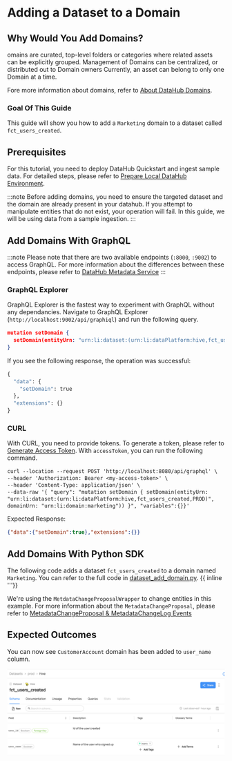 # Adding a Dataset to a Domain

## Why Would You Add Domains? 
omains are curated, top-level folders or categories where related assets can be explicitly grouped. Management of Domains can be centralized, or distributed out to Domain owners Currently, an asset can belong to only one Domain at a time.

Fore more information about domains, refer to [About DataHub Domains](/docs/domains.md).

### Goal Of This Guide
This guide will show you how to add a `Marketing` domain to a dataset called `fct_users_created`.

## Prerequisites
For this tutorial, you need to deploy DataHub Quickstart and ingest sample data. 
For detailed steps, please refer to [Prepare Local DataHub Environment](/docs/api/tutorials/references/prepare-datahub.md).

:::note
Before adding domains, you need to ensure the targeted dataset and the domain are already present in your datahub. 
If you attempt to manipulate entities that do not exist, your operation will fail. 
In this guide, we will be using data from a sample ingestion.
:::


## Add Domains With GraphQL

:::note
Please note that there are two available endpoints (`:8000`, `:9002`) to access GraphQL.
For more information about the differences between these endpoints, please refer to [DataHub Metadata Service](../../../metadata-service/README.md#graphql-api)
:::
### GraphQL Explorer
GraphQL Explorer is the fastest way to experiment with GraphQL without any dependancies. 
Navigate to GraphQL Explorer (`http://localhost:9002/api/graphiql`) and run the following query.

```json
mutation setDomain {
  setDomain(entityUrn: "urn:li:dataset:(urn:li:dataPlatform:hive,fct_users_created,PROD)", domainUrn: "urn:li:domain:marketing")
}
```

If you see the following response, the operation was successful:
```python
{
  "data": {
    "setDomain": true
  },
  "extensions": {}
}
```


### CURL

With CURL, you need to provide tokens. To generate a token, please refer to [Generate Access Token](/docs/api/tutorials/references/generate-access-token.md). 
With `accessToken`, you can run the following command.

```shell
curl --location --request POST 'http://localhost:8080/api/graphql' \
--header 'Authorization: Bearer <my-access-token>' \
--header 'Content-Type: application/json' \
--data-raw '{ "query": "mutation setDomain { setDomain(entityUrn: "urn:li:dataset:(urn:li:dataPlatform:hive,fct_users_created,PROD)", domainUrn: "urn:li:domain:marketing")) }", "variables":{}}'
```
Expected Response:
```json
{"data":{"setDomain":true},"extensions":{}}
```


## Add Domains With Python SDK

The following code adds a dataset `fct_users_created` to a domain named `Marketing`.
You can refer to the full code in [dataset_add_domain.py](https://github.com/datahub-project/datahub/blob/master/metadata-ingestion/examples/library/dataset_add_domain.py).
{{ inline '''}} 

We're using the `MetdataChangeProposalWrapper` to change entities in this example.
For more information about the `MetadataChangeProposal`, please refer to [MetadataChangeProposal & MetadataChangeLog Events](/docs/advanced/mcp-mcl.md)


## Expected Outcomes
You can now see `CustomerAccount` domain has been added to `user_name` column. 

![tag-added](../../imgs/apis/tutorials/tag-added.png)

